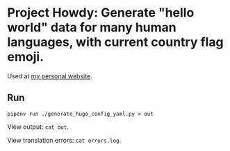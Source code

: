 # Project Howdy: Generate "hello world" data for many human languages, with current country flag emoji.

Used at [my personal website](https://roguh.com).

## Run

```
pipenv run ./generate_hugo_config_yaml.py > out
```

View output: `cat out`.

View translation errors: `cat errors.log`.

